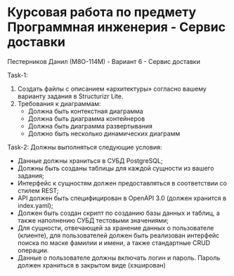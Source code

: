 # Курсовая работа по предмету Программная инженерия - Сервис доставки

Пестерников Данил (М8О-114М) - Вариант 6 - Сервис доставки

Task-1:
1. Создать файлы с описанием «архитектуры» согласно вашему варианту задания
в Structurizr Lite.
2. Требования к диаграммам:
   - Должна быть контекстная диаграмма
   - Должна быть диаграмма контейнеров
   - Должна быть диаграмма развертывания
   - Должно быть несколько динамических диаграмм

Task-2:
Должны выполняться следующие условия:
- Данные должны храниться в СУБД PostgreSQL;
- Должны быть созданы таблицы для каждой сущности из вашего задания;
- Интерфейс к сущностям должен предоставляться в соответствии со стилем REST;
- API должен быть специфицирован в OpenAPI 3.0 (должен хранится в index.yaml);
- Должен быть создан скрипт по созданию базы данных и таблиц, а также
наполнению СУБД тестовыми значениями;
- Для сущности, отвечающей за хранение данных о пользователе (клиенте), для
пользователей должен быть реализован интерфейс поиска по маске фамилии и
имени, а также стандартные CRUD операции.
- Данные о пользователе должны включать логин и пароль. Пароль должен
храниться в закрытом виде (хэширован)

